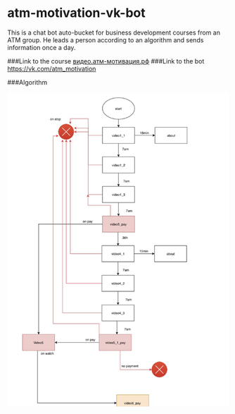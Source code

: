 # atm-motivation-vk-bot

This is a chat bot auto-bucket for business development courses from an ATM group. He leads a person according to an algorithm and sends information once a day.

###Link to the course
[видео.атм-мотивация.рф](http://xn--b1aedk6a.xn----7sbbh3acxbs0be5c8g.xn--p1ai/)
###Link to the bot
https://vk.com/atm_motivation

###Algorithm

![logic](./logic.jpg)

